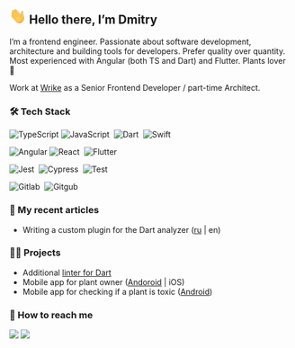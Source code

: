 ##  <img src="https://raw.githubusercontent.com/ABSphreak/ABSphreak/master/gifs/Hi.gif" width="30px">  Hello there, I’m Dmitry

I’m a frontend engineer. Passionate about software development, architecture and building tools for developers. Prefer quality over quantity. Most experienced with Angular (both TS and Dart) and Flutter. Plants lover 🌿

Work at [Wrike](https://www.wrike.com/) as a Senior Frontend Developer / part-time Architect.

### 🛠 Tech Stack
![TypeScript](https://img.shields.io/badge/-TypeScript-05122A?style=flat&logo=typescript) ![JavaScript](https://img.shields.io/badge/-JavaScript-05122A?style=flat&logo=javascript)&nbsp; ![Dart](https://img.shields.io/badge/-Dart-05122A?style=flat&logo=dart&logoColor=blue)&nbsp; ![Swift](https://img.shields.io/badge/-Swift-05122A?style=flat&logo=swift)&nbsp;

![Angular](https://img.shields.io/badge/-Angular-05122A?style=flat&logo=angular&logoColor=red)&nbsp;![React](https://img.shields.io/badge/-React-05122A?style=flat&logo=react)&nbsp; ![Flutter](https://img.shields.io/badge/-Flutter-05122A?style=flat&logo=flutter&logoColor=blue)&nbsp;

![Jest](https://img.shields.io/badge/-Jest-05122A?style=flat&logo=jest)&nbsp; ![Cypress](https://img.shields.io/badge/-Cypress-05122A?style=flat&logo=cypress)&nbsp;
![Test](https://img.shields.io/badge/-Test-05122A?style=flat&logo=dart)&nbsp;

![Gitlab](https://img.shields.io/badge/-Gitlab-05122A?style=flat&logo=gitlab)&nbsp; ![Gitgub](https://img.shields.io/badge/-Github-05122A?style=flat&logo=github)&nbsp;

### 📖 My recent articles

* Writing a custom plugin for the Dart analyzer ([ru](https://habr.com/ru/company/wrike/blog/541672/) | en)

### 👨‍💻 Projects

- Additional [linter for Dart](https://github.com/wrike/dart-code-metrics)
- Mobile app for plant owner ([Andoroid](https://play.google.com/store/apps/details?id=com.seqapps.lovely) | iOS)
- Mobile app for checking if a plant is toxic ([Android](https://play.google.com/store/apps/details?id=com.seqapps.toxicplants))

### 📮 How to reach me

<a href="https://t.me/incendial"><img src="https://img.shields.io/badge/-%40incendial-blue?style=flat&logo=telegram&logoColor=black"/></a>
<a href="https://twitter.com/_incendial"><img src="https://img.shields.io/badge/-%40__incendial-1CA2F1?style=flat&logo=twitter&logoColor=white"/></a>
